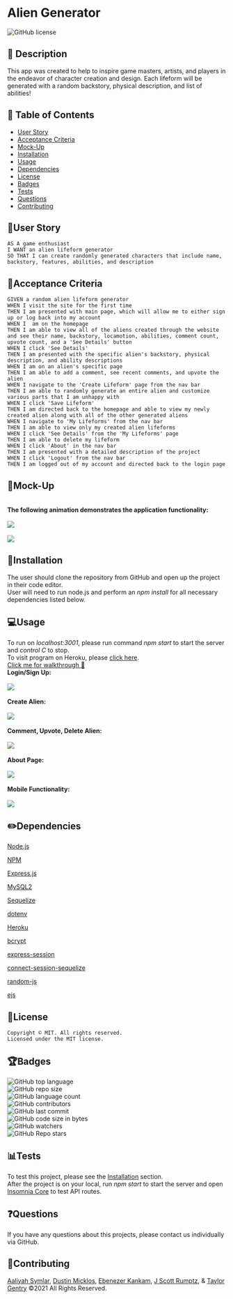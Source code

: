 # Alien Generator
![GitHub license](https://img.shields.io/badge/license-MIT-blue.svg)


## 💬 Description 
This app was created to help to inspire game masters, artists, and players in the endeavor of character creation and design. Each lifeform will be generated with a random backstory, physical description, and list of abilities!


## 📓 Table of Contents

* [User Story](#user-story)
* [Acceptance Criteria](#acceptance-criteria)
* [Mock-Up](#mock-up)
* [Installation](#installation)
* [Usage](#usage)
* [Dependencies](#dependencies)
* [License](#license)
* [Badges](#badges)
* [Tests](#tests)
* [Questions](#questions)
* [Contributing](#contributing)


## 🧠User Story
```
AS A game enthusiast
I WANT an alien lifeform generator
SO THAT I can create randomly generated characters that include name, backstory, features, abilities, and description
```


## 🧩Acceptance Criteria
```
GIVEN a random alien lifeform generator
WHEN I visit the site for the first time
THEN I am presented with main page, which will allow me to either sign up or log back into my account
WHEN I  am on the homepage
THEN I am able to view all of the aliens created through the website and see their name, backstory, locamotion, abilities, comment count, upvote count, and a 'See Details' button
WHEN I click 'See Details'
THEN I am presented with the specific alien's backstory, physical description, and ability descriptions 
WHEN I am on an alien's specific page
THEN I am able to add a comment, see recent comments, and upvote the alien
WHEN I navigate to the 'Create Lifeform' page from the nav bar
THEN I am able to randomly generate an entire alien and customize various parts that I am unhappy with
WHEN I click 'Save Lifeform'
THEN I am directed back to the homepage and able to view my newly created alien along with all of the other generated aliens
WHEN I navigate to 'My Lifeforms' from the nav bar
THEN I am able to view only my created alien lifeforms
WHEN I click 'See Details' from the 'My Lifeforms' page
THEN I am able to delete my lifeform
WHEN I click 'About' in the nav bar
THEN I am presented with a detailed description of the project
WHEN I click 'Logout' from the nav bar
THEN I am logged out of my account and directed back to the login page

```


## 🎨Mock-Up
<br>**The following animation demonstrates the application functionality:**</br>
<br>![](public/assets/images/mockup1.gif)</br>
<br>![](public/assets/images/mockup2.gif)</br>


## 🔌Installation

The user should clone the repository from GitHub and open up the project in their code editor.
<br>User will need to run node.js and perform an _npm install_ for all necessary dependencies listed below.</br>


## 💻Usage 
To run on _localhost:3001_, please run command _npm start_ to start the server and _control C_ to stop.
<br>To visit program on Heroku, please [click here](http://alien-generator.herokuapp.com/).</br>
[Click me for walkthrough 👾](https://drive.google.com/file/d/1248Ra92G2l573bpsYmTYtn5aZoR5Xbt3/view)
<br>**Login/Sign Up:**</br>
<br>![](public/assets/example1.gif)</br>
<br>**Create Alien:**</br>
<br>![](public/assets/example2.gif)</br>
<br>**Comment, Upvote, Delete Alien:**</br>
<br>![](public/assets/example3.gif)</br>
<br>**About Page:**</br>
<br>![](public/assets/example4.gif)</br>
<br>**Mobile Functionality:**</br>
<br>![](public/assets/example5.gif)</br>


## ✏️Dependencies
<p><a href="https://nodejs.org/">Node.js</a></p>
<p><a href="https://www.npmjs.com/">NPM</a></p>
<p><a href="https://www.npmjs.com/package/express">Express.js</a></p>
<p><a href="https://www.npmjs.com/package/mysql2">MySQL2</a></p>
<p><a href="https://www.npmjs.com/package/sequelize">Sequelize</a></p>
<p><a href="https://www.npmjs.com/package/dotenv">dotenv</a></p>
<p><a href="https://heroku.com/">Heroku</a></p>
<p><a href="https://www.npmjs.com/package/bcrypt">bcrypt</a></p>
<p><a href="https://www.npmjs.com/package/express-session">express-session</a></p>
<p><a href="https://www.npmjs.com/package/connect-session-sequelize">connect-session-sequelize</a></p>
<p><a href="https://www.npmjs.com/package/random-js">random-js</a></p>
<p><a href="https://www.npmjs.com/package/ejs">ejs</a></p>


## 🔐License
```
Copyright © MIT. All rights reserved. 
Licensed under the MIT license.
```


## 🏆Badges

![GitHub top language](https://img.shields.io/github/languages/top/tpgent01/alien-generator?color=red&style=plastic)
<br>![GitHub repo size](https://img.shields.io/github/repo-size/tpgent01/alien-generator?color=orange&style=plastic)</br>
![GitHub language count](https://img.shields.io/github/languages/count/tpgent01/alien-generator?color=yellow&style=plastic)
<br>![GitHub contributors](https://img.shields.io/github/contributors/tpgent01/alien-generator?color=brightgreen&style=plastic)</br>
![GitHub last commit](https://img.shields.io/github/last-commit/tpgent01/alien-generator?color=blueviolet&style=plastic)
<br>![GitHub code size in bytes](https://img.shields.io/github/languages/code-size/tpgent01/alien-generator?color=ff69b4&style=plastic)</br>
![GitHub watchers](https://img.shields.io/github/watchers/tpgent01/alien-generator?style=social)
<br>![GitHub Repo stars](https://img.shields.io/github/stars/tpgent01/alien-generator?style=social)</br>



## 📊Tests

To test this project, please see the [Installation](#installation) section.
<br>After the project is on your local, run _npm start_ to start the server and open [Insomnia Core](https://insomnia.rest/products/insomnia) to test API routes.</br>


## ❓Questions

If you have any questions about this projects, please contact us individually via GitHub.


## 📌Contributing

[Aaliyah Symlar](https://github.com/asymlar), [Dustin Micklos](https://github.com/Dustymick), [Ebenezer Kankam](https://github.com/kwabena95), [J Scott Rumptz](https://github.com/jscottrumptz), & [Taylor Gentry](https://github.com/tpgent01) ©2021 All Rights Reserved.
